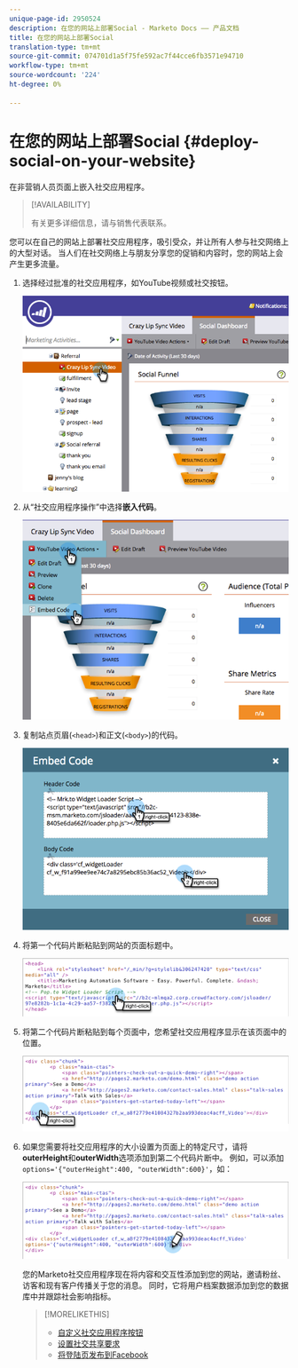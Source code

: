 ```yaml
---
unique-page-id: 2950524
description: 在您的网站上部署Social - Marketo Docs —— 产品文档
title: 在您的网站上部署Social
translation-type: tm+mt
source-git-commit: 074701d1a5f75fe592ac7f44cce6fb3571e94710
workflow-type: tm+mt
source-wordcount: '224'
ht-degree: 0%

---
```



# 在您的网站上部署Social {#deploy-social-on-your-website}

在非营销人员页面上嵌入社交应用程序。

>[!AVAILABILITY]
>
>有关更多详细信息，请与销售代表联系。

您可以在自己的网站上部署社交应用程序，吸引受众，并让所有人参与社交网络上的大型对话。 当人们在社交网络上与朋友分享您的促销和内容时，您的网站上会产生更多流量。

1. 选择经过批准的社交应用程序，如YouTube视频或社交按钮。

   ![](assets/image2015-5-12-11-3a43-3a24.png)

1. 从“社交应用程序操作”中选择&#x200B;**嵌入代码**。

   ![](assets/image2015-5-12-12-3a59-3a46.png)

1. 复制站点页眉(`<head>`)和正文(`<body>`)的代码。

   ![](assets/image2015-5-12-13-3a3-3a34.png)

1. 将第一个代码片断粘贴到网站的页面标题中。

   ![](assets/socialonsite-embedhead.png)

1. 将第二个代码片断粘贴到每个页面中，您希望社交应用程序显示在该页面中的位置。

   ![](assets/socialonsite-embedwidget.png)

1. 如果您需要将社交应用程序的大小设置为页面上的特定尺寸，请将&#x200B;**outerHeight**&#x200B;和&#x200B;**outerWidth**&#x200B;选项添加到第二个代码片断中。 例如，可以添加`options='{"outerHeight":400, "outerWidth":600}'`，如：

   ![](assets/socialonsite-resizewidget2.png)

   您的Marketo社交应用程序现在将内容和交互性添加到您的网站，邀请粉丝、访客和现有客户传播关于您的消息。 同时，它将用户档案数据添加到您的数据库中并跟踪社会影响指标。

   >[!MORELIKETHIS]
   >
   >* [自定义社交应用程序按钮](/help/marketo/product-docs/demand-generation/social/configuring-social-actions/customize-social-app-button.md)
   >* [设置社交共享要求](/help/marketo/product-docs/demand-generation/social/social-functions/set-social-share-requirement.md)
   >* [将登陆页发布到Facebook](/help/marketo/product-docs/demand-generation/facebook/publish-landing-pages-to-facebook.md)

